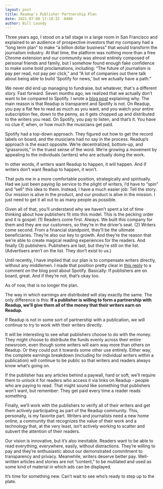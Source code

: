 ```yaml
---
layout: post
title: Readup's Publisher Partnership Plan
date: 2021-07-08 17:10:32 -0400
author: Bill Loundy
---
```

<p>
Three years ago, I stood on a tall stage in a large room in San Francisco and explained to an audience of prospective investors that my company had a “long term plan” to make “a billion dollar business” that would transform the journalism industry. At that time, the platform was nothing more than a free Chrome extension and our community was almost entirely composed of personal friends and family, but I somehow found enough fake confidence to make some bold proclamations, including: “The future of journalism is pay per read, not pay per click,” and “A lot of companies out there talk about being able to build ‘Spotify for news,’ but we actually have a path.”
</p>
<p>
We never did end up managing to fundraise, but whatever, that's a different story. Fast forward. Seven months ago, we realized that we actually don’t want to be compared to Spotify. I wrote a <a href="https://blog.readup.com/2020/11/30/spotify-for-news-sells-readup-short.html">blog post</a> explaining why. The main reason is that Readup is transparent and Spotify is not. On Readup, you pay a flat fee to read as much as you want, and you watch your entire subscription fee, down to the penny, as it gets chopped up and distributed to the writers you read. On Spotify, you pay to listen, and that’s it. You have no clue if, when, or how much the musicians get paid.
</p>
<p>
Spotify had a top-down approach. They figured out how to get the record labels on board, and the musicians had no say in the process. Readup’s approach is the exact opposite. We’re decentralized, bottom-up, and “grassroots,” in the truest sense of the word. We’re growing a movement by appealing to the individuals (writers) who are actually doing the work.</p>

<p>
In other words, if writers want Readup to happen, it will happen. And if writers don’t want Readup to happen, it won’t.</p>

<p>
That puts me in a more comfortable position, strategically and spiritually. Had we just been paying lip service to the plight of writers, I’d have to “spin” and “sell” this idea to them. Instead, I have a much easier job: Tell the story. Our mission is alive in the product, and our product is alive in the mission. I just need to get it all out to as many people as possible.</p>

<p>
Given all of that, you’ll understand why we haven’t spent a lot of time thinking about how publishers fit into this model. This is the pecking order and it is gospel: (1) Readers come first. Always. We built this company for them and they are our customers, so they’re in the driver’s seat. (2) Writers come second. From a financial standpoint, they’ll be the ultimate beneficiaries. They’re also our key to growth. And they’re the reason that we’re able to create magical reading experiences for the readers. And finally (3) publishers. Publishers are last, but they’re still on the list. (Advertisers aren’t on the list. They don’t exist to us.)</p>

<p>
Until recently, I have implied that our plan is to compensate writers directly, without any middlemen. I made that position pretty clear in <a href="https://readup.com/comments/blogreadupcom/spotify-for-news-sells-readup-short/zjyXxV">this reply</a> to a comment on the blog post about Spotify. Basically: If publishers are on board, great. And if they’re not, that’s okay too.</p>

<p>
As of now, that is no longer the plan.</p>

<p>
The way in which earnings are distributed will stay exactly the same. The only difference is this: <strong>If a publisher is willing to form a partnership with Readup, we’ll give them all of the money that their writers earn on Readup.</strong></p>

<p>
If Readup is not in some sort of partnership with a publication, we will continue to try to work with their writers directly.</p>

<p>
It will be interesting to see what publishers choose to do with the money. They might choose to distribute the funds evenly across their entire newsroom, even though some writers will earn way more than others on Readup. Or they could put it towards some other use entirely. Either way, the complete earnings breakdown (including for individual writers within a publication) will continue to be public so that writers and readers always know what’s going on.</p>

<p>
If the publisher has any articles behind a paywall, hard or soft, we’ll require them to unlock it for readers who access it via links on Readup - people who are paying to read. That might sound like something that publishers won’t want, but remember: They get paid every time a reader reads something.</p>

<p>
Finally, we’ll work with the publishers to verify all of their writers and get them actively participating as part of the Readup community. This, personally, is my favorite part. Writers and journalists need a new home online, a community that recognizes the value of their work and a technology that, at the very least, isn’t actively working to scatter and subvert the attention of their readers.</p>

<p>
Our vision is innovative, but it’s also inevitable. Readers want to be able to read everything, everywhere, easily, without distractions. They’re willing to pay and they’re enthusiastic about our demonstrated commitment to transparency and privacy. Meanwhile, writers deserve better pay. Well-written articles and stories are not “content,” to be mutilated and used as some kind of material in which ads can be displayed.</p>

<p>
It’s time for something new. Can’t wait to see who’s ready to step up to the plate.</p>